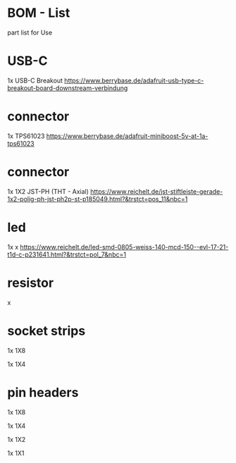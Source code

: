 # BOM - List

part list for Use

# USB-C
1x USB-C Breakout  https://www.berrybase.de/adafruit-usb-type-c-breakout-board-downstream-verbindung

# connector
1x TPS61023 https://www.berrybase.de/adafruit-miniboost-5v-at-1a-tps61023

# connector
1x 1X2 JST-PH (THT - Axial)  https://www.reichelt.de/jst-stiftleiste-gerade-1x2-polig-ph-jst-ph2p-st-p185049.html?&trstct=pos_11&nbc=1

# led
1x x  https://www.reichelt.de/led-smd-0805-weiss-140-mcd-150--evl-17-21-t1d-c-p231641.html?&trstct=pol_7&nbc=1

# resistor
x

# socket strips
1x  1X8  

1x  1X4  

# pin headers
1x  1X8  

1x  1X4  

1x  1X2  

1x  1X1  
